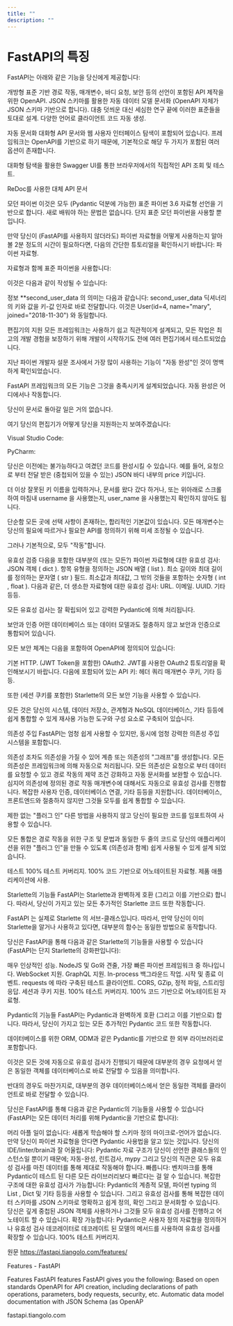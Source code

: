 ```yaml
---
title: ""
description: ""
---
```


# FastAPI의 특징

FastAPI는 아래와 같은 기능을 당신에게 제공합니다:

개방형 표준 기반
경로 작동, 매개변수, 바디 요청, 보안 등의 선언이 포함된 API 제작을 위한 OpenAPI.
JSON 스키마를 활용한 자동 데이터 모델 문서화 (OpenAPI 자체가 JSON 스키마 기반으로 합니다).
대충 덧씌운 대신 세심한 연구 끝에 이러한 표준들을 토대로 설계.
다양한 언어로 클라이언트 코드 자동 생성.

자동 문서화
대화형 API 문서와 웹 사용자 인터페이스 탐색이 포함되어 있습니다. 프레임워크는 OpenAPI를 기반으로 하기 때문에, 기본적으로 해당 두 가지가 포함된 여러 옵션이 존재합니다.

대화형 탐색을 활용한 Swagger UI를 통한 브라우저에서의 직접적인 API 조회 및 테스트.

ReDoc를 사용한 대체 API 문서

모던 파이썬
이것은 모두 (Pydantic 덕분에 가능한) 표준 파이썬 3.6 자료형 선언을 기반으로 합니다. 새로 배워야 하는 문법은 없습니다. 단지 표준 모던 파이썬을 사용할 뿐입니다.

만약 당신이 (FastAPI를 사용하지 않더라도) 파이썬 자료형을 어떻게 사용하는지 알아볼 2분 정도의 시간이 필요하다면, 다음의 간단한 튜토리얼을 확인하시기 바랍니다: 파이썬 자료형.

자료형과 함께 표준 파이썬을 사용합니다:

이것은 다음과 같이 작성될 수 있습니다:


정보
**second_user_data 의 의미는 다음과 같습니다:
second_user_data 딕셔너리의 키와 값을 키-값 인자로 바로 전달합니다. 이것은 User(id=4, name="mary", joined="2018-11-30") 와 동일합니다.


편집기의 지원
모든 프레임워크는 사용하기 쉽고 직관적이게 설계되고, 모든 작업은 최고의 개발 경험을 보장하기 위해 개발이 시작하기도 전에 여러 편집기에서 테스트되었습니다. 



지난 파이썬 개발자 설문 조사에서 가장 많이 사용하는 기능이 "자동 완성"인 것이 명백하게 확인되었습니다.



FastAPI 프레임워크의 모든 기능은 그것을 충족시키게 설계되었습니다. 자동 완성은 어디에서나 작동합니다.



당신이 문서로 돌아갈 일은 거의 없습니다.



여기 당신의 편집기가 어떻게 당신을 지원하는지 보여주겠습니다:



Visual Studio Code:





PyCharm:





당신은 이전에는 불가능하다고 여겼던 코드를 완성시킬 수 있습니다. 예를 들어, 요청으로 부터 전달 받은 (중첩되어 있을 수 있는) JSON 바디 내부의 price 키입니다.



더 이상 잘못된 키 이름을 입력하거나, 문서를 왔다 갔다 하거나, 또는 위아래로 스크롤하여 마침내 username 을 사용했는지, user_name 을 사용했는지 확인하지 않아도 됩니다.



단순함
모든 곳에 선택 사항이 존재하는, 합리적인 기본값이 있습니다. 모든 매개변수는 당신의 필요에 따르거나 필요한 API를 정의하기 위해 미세 조정될 수 있습니다.



그러나 기본적으로, 모두 "작동"합니다.



유효성 검증
다음을 포함한 대부분의 (또는 모든?) 파이썬 자료형에 대한 유효성 검사:
JSON 객체 ( dict ).
항목 유형을 정의하는 JSON 배열 ( list ).
최소 길이와 최대 길이를 정의하는 문자열 ( str ) 필드.
최소값과 최대값, 그 밖의 것들을 포함하는 숫자형 ( int , float ).
다음과 같은, 더 생소한 자료형에 대한 유효성 검사:
URL.
이메일.
UUID.
기타 등등.


모든 유효성 검사는 잘 확립되어 있고 강력한 Pydantic에 의해 처리됩니다.



보안과 인증
어떤 데이터베이스 또는 데이터 모델과도 절충하지 않고 보안과 인증으로 통합되어 있습니다.



모든 보안 체계는 다음을 포함하여 OpenAPI에 정의되어 있습니다:



기본 HTTP.
(JWT Token을 포함한) OAuth2. JWT를 사용한 OAuth2 튜토리얼을 확인해보시기 바랍니다.
다음에 포함되어 있는 API 키:
헤더
쿼리 매개변수
쿠키, 기타 등등.


또한 (세션 쿠키를 포함한) Starlette의 모든 보안 기능을 사용할 수 있습니다.



모든 것은 당신의 시스템, 데이터 저장소, 관계형과 NoSQL 데이터베이스, 기타 등등에 쉽게 통합할 수 있게 재사용 가능한 도구와 구성 요소로 구축되어 있습니다.



의존성 주입
FastAPI는 엄청 쉽게 사용할 수 있지만, 동시에 엄청 강력한 의존성 주입 시스템을 포함합니다.



의존성 조차도 의존성을 가질 수 있어 계층 또는 의존성의 "그래프"를 생성합니다.
모든 의존성은 프레임워크에 의해 자동으로 처리됩니다.
모든 의존성은 요청으로 부터 데이터를 요청할 수 있고 경로 작동의 제약 조건 강화하고 자동 문서화를 보완할 수 있습니다.
심지어 의존성에 정의된 경로 작동 매개변수에 대해서도 자동으로 유효성 검사를 진행합니다.
복잡한 사용자 인증, 데이터베이스 연결, 기타 등등을 지원합니다.
데이터베이스, 프론트엔드와 절충하지 않지만 그것들 모두를 쉽게 통합할 수 있습니다.


제한 없는 "플러그 인"
다른 방법을 사용하지 않고 당신이 필요한 코드를 임포트하여 사용할 수 있습니다.



모든 통합은 경로 작동을 위한 구조 및 문법과 동일한 두 줄의 코드로 당신의 애플리케이션을 위한 "플러그 인"을 만들 수 있도록 (의존성과 함께) 쉽게 사용될 수 있게 설계 되었습니다.



테스트
100% 테스트 커버리지.
100% 코드 기반으로 어노테이트된 자료형.
제품 애플리케이션에 사용.


Starlette의 기능들
FastAPI는 Starlette과 완벽하게 호환 (그리고 이를 기반으로) 합니다. 따라서, 당신이 가지고 있는 모든 추가적인 Starlette 코드 또한 작동합니다.



FastAPI 는 실제로 Starlette 의 서브-클래스입니다. 따라서, 만약 당신이 이미 Starlette을 알거나 사용하고 있다면, 대부분의 함수는 동일한 방법으로 동작합니다.



당신은 FastAPI을 통해 다음과 같은 Starlette의 기능들을 사용할 수 있습니다 (FastAPI는 단지 Starlette의 강화판입니다):



매우 인상적인 성능. NodeJS 및 Go와 견줄, 가장 빠른 파이썬 프레임워크 중 하나입니다.
WebSocket 지원.
GraphQL 지원.
In-process 백그라운드 작업.
시작 및 종료 이벤트.
requests 에 따라 구축된 테스트 클라이언트.
CORS, GZip, 정적 파일, 스트리밍 응답.
세션과 쿠키 지원.
100% 테스트 커버리지.
100% 코드 기반으로 어노테이트된 자료형.


Pydantic의 기능들
FastAPI는 Pydantic과 완벽하게 호환 (그리고 이를 기반으로) 합니다. 따라서, 당신이 가지고 있는 모든 추가적인 Pydantic 코드 또한 작동합니다.



데이터베이스를 위한 ORM, ODM과 같은 Pydantic를 기반으로 한 외부 라이브러리로 포함합니다.



이것은 모든 것에 자동으로 유효성 검사가 진행되기 때문에 대부분의 경우 요청에서 얻은 동일한 객체를 데이터베이스로 바로 전달할 수 있음을 의미합니다.



반대의 경우도 마찬가지로, 대부분의 경우 데이터베이스에서 얻은 동일한 객체를 클라이언트로 바로 전달할 수 있습니다.



당신은 FastAPI를 통해 다음과 같은 Pydantic의 기능들을 사용할 수 있습니다 (FastAPI는 모든 데이터 처리를 위해 Pydantic을 기반으로 합니다):



머리 아플 일이 없습니다:
새롭게 학습해야 할 스키마 정의 마이크로-언어가 없습니다.
만약 당신이 파이썬 자료형을 안다면 Pydantic 사용법을 알고 있는 것입니다.
당신의 IDE/linter/brain과 잘 어울립니다:
Pydantic 자료 구조가 당신이 선언한 클래스들의 인스턴스일 뿐이기 때문에; 자동-완성, 린트검사, mypy 그리고 당신의 직관은 모두 유효성 검사를 마친 데이터를 통해 제대로 작동해야 합니다.
빠릅니다:
벤치마크를 통해 Pydantic이 테스트 된 다른 모든 라이브러리보다 빠르다는 걸 알 수 있습니다.
복잡한 구조에 대한 유효성 검사가 가능합니다:
Pydantic의 계층적 모델, 파이썬 typing 의 List , Dict 및 기타 등등을 사용할 수 있습니다.
그리고 유효성 검사를 통해 복잡한 데이터 스키마를 JSON 스키마로 명확하고 쉽게 정의, 확인 그리고 문서화할 수 있습니다.
당신은 깊게 중첩된 JSON 객체를 사용하거나 그것들 모두 유효성 검사를 진행하고 어노테이트 할 수 있습니다.
확장 가능합니다:
Pydantic은 사용자 정의 자료형을 정의하거나 유효성 검사 데코레이터로 데코레이트 된 모델의 메서드를 사용하여 유효성 검사를 확장할 수 있습니다.
100% 테스트 커버리지.


원문
https://fastapi.tiangolo.com/features/


Features - FastAPI

Features FastAPI features FastAPI gives you the following: Based on open standards OpenAPI for API creation, including declarations of path operations, parameters, body requests, security, etc. Automatic data model documentation with JSON Schema (as OpenAP

fastapi.tiangolo.com
